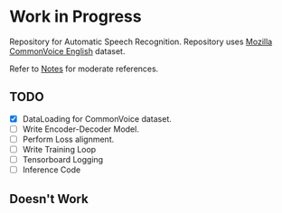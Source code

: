 # Work in Progress

Repository for Automatic Speech Recognition. Repository uses [Mozilla CommonVoice English](https://commonvoice.mozilla.org/) dataset.

Refer to [Notes](https://github.com/0x18katyan/Notes/tree/master/Speech%20Recognition) for moderate references.

## TODO

- [x] DataLoading for CommonVoice dataset.
- [ ] Write Encoder-Decoder Model.
- [ ] Perform Loss alignment.
- [ ] Write Training Loop
- [ ] Tensorboard Logging
- [ ] Inference Code

## **Doesn't Work**
